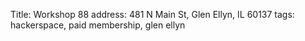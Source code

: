 Title: Workshop 88
address: 481 N Main St, Glen Ellyn, IL 60137
tags: hackerspace, paid membership, glen ellyn